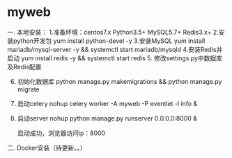 # myweb
一. 本地安装：
1.准备环境：centos7.x Python3.5+ MySQL5.7+ Redis3.x+
2.安装python开发包
  yum install python-devel -y
3.安装MySQL
  yum install mariadb/mysql-server -y && systemctl start mariadb/mysqld
4.安装Redis并启动
  yum install redis -y && systemctl start redis
5. 修改settings.py中数据库及Redis配置

6. 初始化数据库
  python manage.py makemigrations && python manage.py migrate
7. 启动celery
   nohup celery worker -A myweb -P eventlet -l info &
8. 启动server
   nohup python manage.py runserver 0.0.0.0:8000 &
   
   启动成功，浏览器访问ip：8000
   
二. Docker安装（待更新。。）

